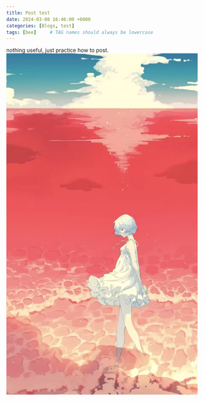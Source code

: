 ```yaml
---
title: Post test
date: 2024-03-08 16:46:00 +0800
categories: [Blogs, test]
tags: [bee]     # TAG names should always be lowercase
---
```



nothing useful, just practice how to post.
![](/assets/new_file_test.assets/lingboli.png)
